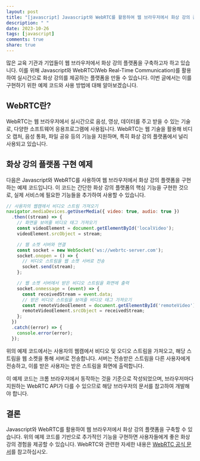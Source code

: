 ```yaml
---
layout: post
title: "[javascript] Javascript와 WebRTC를 활용하여 웹 브라우저에서 화상 강의 플랫폼을 만들 때의 예시를 알려주세요."
description: " "
date: 2023-10-26
tags: [javascript]
comments: true
share: true
---
```


많은 교육 기관과 기업들이 웹 브라우저에서 화상 강의 플랫폼을 구축하고자 하고 있습니다. 이를 위해 Javascript와 WebRTC(Web Real-Time Communication)를 활용하여 실시간으로 화상 강의를 제공하는 플랫폼을 만들 수 있습니다. 이번 글에서는 이를 구현하기 위한 예제 코드와 사용 방법에 대해 알아보겠습니다.

## WebRTC란?

WebRTC는 웹 브라우저에서 실시간으로 음성, 영상, 데이터를 주고 받을 수 있는 기술로, 다양한 소프트웨어 응용프로그램에 사용됩니다. WebRTC는 웹 기술을 활용해 비디오 캡처, 음성 통화, 파일 공유 등의 기능을 지원하며, 특히 화상 강의 플랫폼에서 널리 사용되고 있습니다.

## 화상 강의 플랫폼 구현 예제

다음은 Javascript와 WebRTC를 사용하여 웹 브라우저에서 화상 강의 플랫폼을 구현하는 예제 코드입니다. 이 코드는 간단한 화상 강의 플랫폼의 핵심 기능을 구현한 것으로, 실제 서비스에 필요한 기능들을 추가하여 사용할 수 있습니다.

```javascript
// 사용자의 웹캠에서 비디오 스트림 가져오기
navigator.mediaDevices.getUserMedia({ video: true, audio: true })
  .then((stream) => {
    // 화면을 보여줄 비디오 태그 가져오기
    const videoElement = document.getElementById('localVideo');
    videoElement.srcObject = stream;

    // 웹 소켓 서버와 연결
    const socket = new WebSocket('ws://webrtc-server.com');
    socket.onopen = () => {
      // 비디오 스트림을 웹 소켓 서버로 전송
      socket.send(stream);
    };

    // 웹 소켓 서버에서 받은 비디오 스트림을 화면에 출력
    socket.onmessage = (event) => {
      const receivedStream = event.data;
      // 받은 비디오 스트림을 보여줄 비디오 태그 가져오기
      const remoteVideoElement = document.getElementById('remoteVideo');
      remoteVideoElement.srcObject = receivedStream;
    };
  })
  .catch((error) => {
    console.error(error);
  });
```

위의 예제 코드에서는 사용자의 웹캠에서 비디오 및 오디오 스트림을 가져오고, 해당 스트림을 웹 소켓을 통해 서버로 전송합니다. 서버는 전송받은 스트림을 다른 사용자에게 전송하고, 이를 받은 사용자는 받은 스트림을 화면에 출력합니다.

이 예제 코드는 크롬 브라우저에서 동작하는 것을 기준으로 작성되었으며, 브라우저마다 지원하는 WebRTC API가 다를 수 있으므로 해당 브라우저의 문서를 참고하여 개발해야 합니다.

## 결론

Javascript와 WebRTC를 활용하여 웹 브라우저에서 화상 강의 플랫폼을 구축할 수 있습니다. 위의 예제 코드를 기반으로 추가적인 기능을 구현하면 사용자들에게 좋은 화상 강의 경험을 제공할 수 있습니다. WebRTC와 관련한 자세한 내용은 [WebRTC 공식 문서](https://webrtc.org/)를 참고하십시오.
